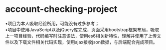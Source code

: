 # account-checking-project   
•项目为本人吸取经验所用，可能没有过多参考；   
•项目中使用JavaScript以及jQuery库完成，页面采用bootstrap框架布局，吸取上一项目经验，代码编写时注意语法，使用es6相关新特性，理解并使用了上传文件以及下载文件相关代码实现，使用ajax接收json数据，与后端配合完成项目。   
